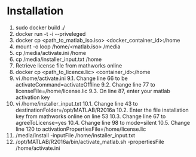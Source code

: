 # Installation

1. sudo docker build ./
2. docker run -t -i --priveleged <container id>
3. docker cp <path_to_matlab_iso.iso> <docker_container_id>:/home
4. mount -o loop /home/<matlab.iso> /media
5. cp /media/activate.ini /home
6. cp /media/installer_input.txt /home
7. Retrieve license file from mathworks online
8. docker cp <path_to_licence.lic> <container_id>:/home
9. vi /home/activate.ini
9.1. Change line 66 to be activateCommand=activateOffline
9.2. Change line 77 to licenseFile=/home/license.lic
9.3. On line 87, enter your matlab activation key
10. vi /home/installer_input.txt
10.1. Change line 43 to destinationFolder=/opt/MATLAB/R2016a
10.2. Enter the file installation key from mathworks online on line 53
10.3. Change line 67 to agreeToLicense=yes
10.4. Change line 98 to mode=silent
10.5. Change line 120 to activationPropertiesFile=/home/license.lic
11. /media/install -inputFile /home/installer_input.txt
12. /opt/MATLAB/R2016a/bin/activate_matlab.sh -propertiesFile /home/activate.ini
